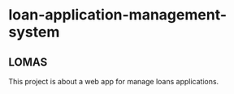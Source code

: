 # loan-application-management-system
## LOMAS
This project is about a web app for manage loans applications.  
